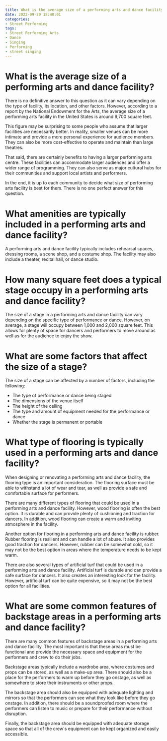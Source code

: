 ```yaml
---
title: What is the average size of a performing arts and dance facility
date: 2022-09-20 18:40:01
categories:
- Street Performing
tags:
- Street Performing Arts
- Dance
- Singing
- Performing
- street singing
---
```



#  What is the average size of a performing arts and dance facility?

There is no definitive answer to this question as it can vary depending on the type of facility, its location, and other factors. However, according to a report by the National Endowment for the Arts, the average size of a performing arts facility in the United States is around 9,700 square feet.

This figure may be surprising to some people who assume that larger facilities are necessarily better. In reality, smaller venues can be more intimate and provide a more personal experience for audience members. They can also be more cost-effective to operate and maintain than large theatres.

That said, there are certainly benefits to having a larger performing arts centre. These facilities can accommodate larger audiences and offer a wider range of programming. They can also serve as major cultural hubs for their communities and support local artists and performers.

In the end, it is up to each community to decide what size of performing arts facility is best for them. There is no one perfect answer for this question.

#  What amenities are typically included in a performing arts and dance facility?

A performing arts and dance facility typically includes rehearsal spaces, dressing rooms, a scene shop, and a costume shop. The facility may also include a theater, recital hall, or dance studio.

#  How many square feet does a typical stage occupy in a performing arts and dance facility?

The size of a stage in a performing arts and dance facility can vary depending on the specific type of performance or dance. However, on average, a stage will occupy between 1,000 and 2,000 square feet. This allows for plenty of space for dancers and performers to move around as well as for the audience to enjoy the show.

# What are some factors that affect the size of a stage?

The size of a stage can be affected by a number of factors, including the following:

- The type of performance or dance being staged
- The dimensions of the venue itself
- The height of the ceiling
- The type and amount of equipment needed for the performance or dance
- Whether the stage is permanent or portable


#  What type of flooring is typically used in a performing arts and dance facility?

When designing or renovating a performing arts and dance facility, the flooring type is an important consideration. The flooring surface must be able to withstand a lot of wear and tear, as well as provide a safe and comfortable surface for performers.

There are many different types of flooring that could be used in a performing arts and dance facility. However, wood flooring is often the best option. It is durable and can provide plenty of cushioning and traction for dancers. In addition, wood flooring can create a warm and inviting atmosphere in the facility.

Another option for flooring in a performing arts and dance facility is rubber. Rubber flooring is resilient and can handle a lot of abuse. It also provides good traction for dancers. However, rubber can be somewhat cold, so it may not be the best option in areas where the temperature needs to be kept warm.

There are also several types of artificial turf that could be used in a performing arts and dance facility. Artificial turf is durable and can provide a safe surface for dancers. It also creates an interesting look for the facility. However, artificial turf can be quite expensive, so it may not be the best option for all facilities.

#  What are some common features of backstage areas in a performing arts and dance facility?

There are many common features of backstage areas in a performing arts and dance facility. The most important is that these areas must be functional and provide the necessary space and equipment for the performers and crew to do their jobs.

Backstage areas typically include a wardrobe area, where costumes and props can be stored, as well as a make-up area. There should also be a place for the performers to warm up before they go onstage, as well as somewhere to store their instruments or other props.

The backstage area should also be equipped with adequate lighting and mirrors so that the performers can see what they look like before they go onstage. In addition, there should be a soundproofed room where the performers can listen to music or prepare for their performance without disruption.

Finally, the backstage area should be equipped with adequate storage space so that all of the crew's equipment can be kept organized and easily accessible.